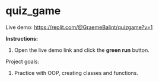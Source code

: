 # quiz_game

Live demo: https://replit.com/@GraemeBalint/quizgame?v=1

**Instructions:**

1. Open the live demo link and click the **green run** button.

Project goals:

1. Practice with OOP, creating classes and functions.
